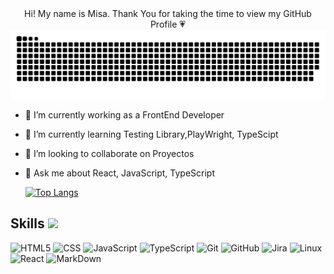 <div size='20px' align="center"> Hi! My name is Misa. Thank You for taking the time to view my GitHub Profile 💗
</div>

<div align="center">
  <a href="#">
  <img  src="https://github.com/1999AZZAR/1999AZZAR/blob/main/resources/img/grid-snake.svg"
       alt="snake" /></a>
</div>


- 🔭 I’m currently working as a FrontEnd Developer
  
- 🌱 I’m currently learning Testing Library,PlayWright, TypeScipt
  
- 👯 I’m looking to collaborate on Proyectos
  
- 💬 Ask me about React, JavaScript, TypeScript


  [![Top Langs](https://github-readme-stats.vercel.app/api/top-langs/?username=mm0hammadi&hide_progress=true)](https://github.com/anuraghazra/github-readme-stats)



<h2> Skills <img src = "https://media2.giphy.com/media/QssGEmpkyEOhBCb7e1/giphy.gif?cid=ecf05e47a0n3gi1bfqntqmob8g9aid1oyj2wr3ds3mg700bl&rid=giphy.gif" width = 32px> </h2>



![HTML5](https://img.shields.io/badge/-HTML5-000000?style=flat&logo=HTML5)
![CSS](https://img.shields.io/badge/CSS-239120?&style=flat-square&logo=css3&logoColor=white)
![JavaScript](https://img.shields.io/badge/-JavaScript-000000?style=flat&logo=javascript)
![TypeScript](https://img.shields.io/badge/-TypeScript-000000?style=flat&logo=typescript&logoColor=007ACC)
![Git](https://img.shields.io/badge/-Git-000000?style=flat&logo=git&logoColor=F05032)
![GitHub](https://img.shields.io/badge/-GitHub-000000?style=flat&logo=github&logoColor=FFFFFF)
![Jira](https://img.shields.io/badge/-Jira-000000?style=flat&logo=jira-software&logoColor=white&logoColor=0052CC)
![Linux](https://img.shields.io/badge/-Linux-000000?style=flat&logo=linux&logoColor=FCC624)
![React](https://img.shields.io/badge/-React-000000?style=flat&logo=React&logoColor=61DAFB)
![MarkDown](https://img.shields.io/badge/Markdown-000000?style=flat-square&logo=markdown&logoColor=white)


  
